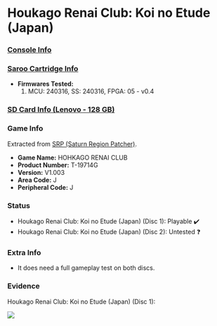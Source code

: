 # Houkago Renai Club: Koi no Etude (Japan)

### [Console Info](../../../../Info/Consoles/VA13/README.md)

### [Saroo Cartridge Info](../../../../Info/Cartridges/RetroGameParadiseStore/1.32F/README.md)

- <b>Firmwares Tested:</b>
  1. MCU: 240316, SS: 240316, FPGA: 05 - v0.4

### [SD Card Info (Lenovo - 128 GB)](../../../../Info/SdCards/Lenovo/128GB/fat32/README.md)

### Game Info

Extracted from [SRP (Saturn Region Patcher)](https://segaxtreme.net/resources/saturn-region-patcher.81/download).

- <b>Game Name:</b> HOHKAGO RENAI CLUB
- <b>Product Number:</b> T-19714G
- <b>Version:</b> V1.003
- <b>Area Code:</b> J
- <b>Peripheral Code:</b> J

### Status

- Houkago Renai Club: Koi no Etude (Japan) (Disc 1): Playable :heavy_check_mark:
- Houkago Renai Club: Koi no Etude (Japan) (Disc 2): Untested :question:

### Extra Info

- It does need a full gameplay test on both discs.

### Evidence

Houkago Renai Club: Koi no Etude (Japan) (Disc 1):

[![](https://img.youtube.com/vi/bIu0j0HMe-I/0.jpg)](https://www.youtube.com/watch?v=bIu0j0HMe-I)
